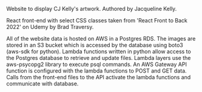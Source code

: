 Website to display CJ Kelly's artwork. Authored by Jacqueline Kelly.

React front-end with select CSS classes taken from 'React Front to Back 2022' on Udemy by Brad Traversy. 

All of the website data is hosted on AWS in a Postgres RDS. The images are stored in an S3 bucket which is accessed by the database using boto3 (aws-sdk for python). Lambda functions written in python allow access to the Postgres database to retrieve and update files. Lambda layers use the aws-psycopg2 library to execute psql commands. An AWS Gateway API function is configured with the lambda functions to POST and GET data. Calls from the front-end files to the API activate the lambda functions and communicate with database. 
